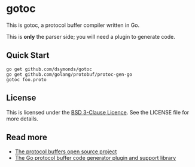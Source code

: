gotoc
=====
This is gotoc, a protocol buffer compiler written in Go.

This is **only** the parser side; you will need a plugin to generate code.

Quick Start
-----------
```shell
go get github.com/dsymonds/gotoc
go get github.com/golang/protobuf/protoc-gen-go
gotoc foo.proto
```

License
-------
This is licensed under the [BSD 3-Clause Licence](http://opensource.org/licenses/BSD-3-Clause).
See the LICENSE file for more details.

Read more
---------
* [The protocol buffers open source project](https://developers.google.com/protocol-buffers/)
* [The Go protocol buffer code generator plugin and support library](https://github.com/golang/protobuf)
